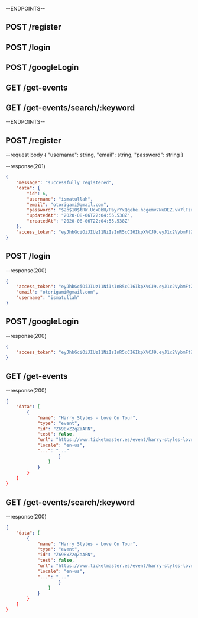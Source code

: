 --ENDPOINTS--
## POST /register
## POST /login
## POST /googleLogin
## GET /get-events
## GET /get-events/search/:keyword
--ENDPOINTS--

## POST /register

--request body
{
    "username": string,
    "email": string,
    "password": string
}

--response(201)
```json
{
    "message": "successfully registered",
    "data": {
        "id": 6,
        "username": "ismatullah",
        "email": "otorigami@gmail.com",
        "password": "$2b$10$tRW.UcxDbH/PayrYxQqehe.hcgemv7NuDEZ.vk7lFze59qrsfbG36",
        "updatedAt": "2020-08-06T22:04:55.538Z",
        "createdAt": "2020-08-06T22:04:55.538Z"
    },
    "access_token": "eyJhbGciOiJIUzI1NiIsInR5cCI6IkpXVCJ9.eyJ1c2VybmFtZSI6ImlzbWF0Y2hhbiIsImVtYWlsIjoib3RvcmlnYW1pQGdtYWlsLmNvbSIsImlhdCI6MTU5Njc1MTQ5NX0.PTZ5HhEn2v5aap7nqH9JosU3Z2Qaop9Ib_NX_W2h8Co"
}
```

## POST /login

--response(200)
```json
{
    "access_token": "eyJhbGciOiJIUzI1NiIsInR5cCI6IkpXVCJ9.eyJ1c2VybmFtZSI6ImlzbWF0dWxsYWgiLCJlbWFpbCI6Im90b3JpZ2FtaUBnbWFpbC5jb20iLCJpYXQiOjE1OTY3NzE1MTh9.UqT9RlAKZolYC8ypP98ZvsMd88y219mZEQxZJgzPSbQ",
    "email": "otorigami@gmail.com",
    "username": "ismatullah"
}
```

## POST /googleLogin

--response(200)
```json
{
    "access_token": "eyJhbGciOiJIUzI1NiIsInR5cCI6IkpXVCJ9.eyJ1c2VybmFtZSI6ImlzbWF0dWxsYWgiLCJlbWFpbCI6Im90b3JpZ2FtaUBnbWFpbC5jb20iLCJpYXQiOjE1OTY3NzE1MTh9.UqT9RlAKZolYC8ypP98ZvsMd88y219mZEQxZJgzPSbQ"
}
```

## GET /get-events

--response(200)
```json
{
    "data": [
        {
            "name": "Harry Styles - Love On Tour",
            "type": "event",
            "id": "Z698xZ2qZaAFN",
            "test": false,
            "url": "https://www.ticketmaster.es/event/harry-styles-love-on-tour-tickets/21027?language=en-us",
            "locale": "en-us",
            "...": "..."
                    }
                ]
            }
        }
    ]
}
```

## GET /get-events/search/:keyword

--response(200)
```json
{
    "data": [
        {
            "name": "Harry Styles - Love On Tour",
            "type": "event",
            "id": "Z698xZ2qZaAFN",
            "test": false,
            "url": "https://www.ticketmaster.es/event/harry-styles-love-on-tour-tickets/21027?language=en-us",
            "locale": "en-us",
            "...": "..."
                    }
                ]
            }
        }
    ]
}
```
